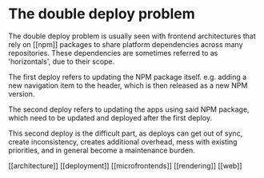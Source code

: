 # The double deploy problem

The double deploy problem is usually seen with frontend architectures that rely on [[npm]] packages to share platform dependencies across many repositories. These dependencies are sometimes referred to as 'horizontals', due to their scope.

The first deploy refers to updating the NPM package itself. e.g. adding a new navigation item to the header, which is then released as a new NPM version.

The second deploy refers to updating the apps using said NPM package, which need to be updated and deployed after the first deploy.

This second deploy is the difficult part, as deploys can get out of sync, create inconsistency, creates additional overhead, mess with existing priorities, and in general become a maintenance burden.

[[architecture]]
[[deployment]]
[[microfrontends]]
[[rendering]]
[[web]]
